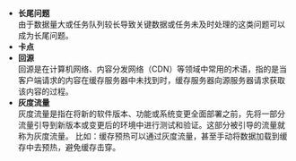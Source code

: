 * **长尾问题**  
  由于数据量大或任务队列较长导致关键数据或任务未及时处理的这类问题可以成为长尾问题。
* **卡点**  
* **回源**  
  回源是在计算机网络、内容分发网络（CDN）等领域中常用的术语，指的是当客户端请求的内容在缓存服务器中未找到时，缓存服务器向源服务器请求获取该内容的过程。
* **灰度流量**  
  灰度流量是指在将新的软件版本、功能或系统变更全面部署之前，先将一部分流量引导到新版本或变更后的环境中进行测试和验证。这部分被引导的流量就称为灰度流量。
  比如：缓存预热可以通过灰度流量，甚至手动将数据加载到缓存中去预热，避免缓存击穿。


  
